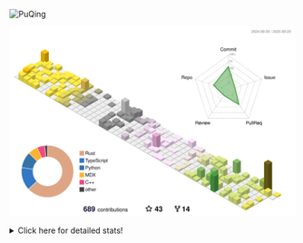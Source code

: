 ![PuQing](https://user-images.githubusercontent.com/27223114/171565019-9a56fae6-b08b-421f-99db-7e830da42371.png)

![](./profile-3d-contrib/profile-season-animate.svg)

<details>
<summary>Click here for detailed stats!</summary>

<!--START_SECTION:waka-->
![Lines of code](https://img.shields.io/badge/From%20Hello%20World%20I%27ve%20Written-2.7%20million%20lines%20of%20code-blue)

**🐱 My GitHub Data** 

> 📦 468.9 kB Used in GitHub's Storage 
 > 
> 🏆 515 Contributions in the Year 2025
 > 
> 🚫 Not Opted to Hire
 > 
> 📜 36 Public Repositories 
 > 
> 🔑 36 Private Repositories 
 > 
**I'm an Early 🐤** 

```text
🌞 Morning                1014 commits        ██░░░░░░░░░░░░░░░░░░░░░░░   09.38 % 
🌆 Daytime                4661 commits        ███████████░░░░░░░░░░░░░░   43.12 % 
🌃 Evening                2929 commits        ███████░░░░░░░░░░░░░░░░░░   27.10 % 
🌙 Night                  2205 commits        █████░░░░░░░░░░░░░░░░░░░░   20.40 % 
```


📊 **This Week I Spent My Time On** 

```text
💬 Programming Languages: 
Python                   13 hrs 18 mins      ███████████████████████░░   90.70 % 
CSV                      26 mins             █░░░░░░░░░░░░░░░░░░░░░░░░   03.04 % 
Rust                     22 mins             █░░░░░░░░░░░░░░░░░░░░░░░░   02.53 % 
JSON                     19 mins             █░░░░░░░░░░░░░░░░░░░░░░░░   02.26 % 
Markdown                 6 mins              ░░░░░░░░░░░░░░░░░░░░░░░░░   00.75 % 

🔥 Editors: 
VS Code                  14 hrs 36 mins      █████████████████████████   99.58 % 
Obsidian                 3 mins              ░░░░░░░░░░░░░░░░░░░░░░░░░   00.42 % 

💻 Operating System: 
Linux                    13 hrs 59 mins      ████████████████████████░   95.30 % 
WSL                      37 mins             █░░░░░░░░░░░░░░░░░░░░░░░░   04.28 % 
Mac                      3 mins              ░░░░░░░░░░░░░░░░░░░░░░░░░   00.42 % 
```


<!--END_SECTION:waka-->
</details>

